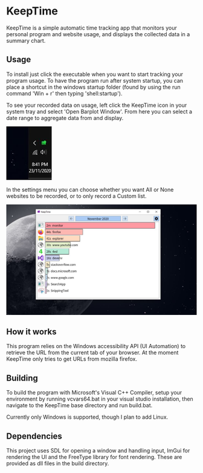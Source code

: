 # KeepTime

KeepTime is a simple automatic time tracking app that monitors your personal program and website usage, and displays the collected data in a summary chart. 

## Usage

To install just click the executable when you want to start tracking your program usage. 
To have the program run after system startup, you can place a shortcut in the windows startup folder (found by using the run command
'Win + r' then typing 'shell:startup'). 

To see your recorded data on usage, left click the KeepTime icon in your system tray and select 'Open Barplot Window'.
From here you can select a date range to aggregate data from and display. 

![Alt text](.github/images/KeepTimeTrayIcon.JPG)


In the settings menu you can choose whether you want All or None websites to be recorded, or to only record a Custom list.

![Alt text](.github/images/KeepTimeDesktop1.jpeg)

## How it works

This program relies on the Windows accessibility API (UI Automation) to retrieve the URL from the current tab of your browser.
At the moment KeepTime only tries to get URLs from mozilla firefox.  


## Building

To build the program with Microsoft's Visual C++ Compiler, setup your environment by running vcvars64.bat in your visual studio installation,
then navigate to the KeepTime base directory and run build.bat. 

Currently only Windows is supported, though I plan to add Linux.

## Dependencies

This project uses SDL for opening a window and handling input, ImGui for rendering the UI and the FreeType library for font rendering.
These are provided as dll files in the build directory.
